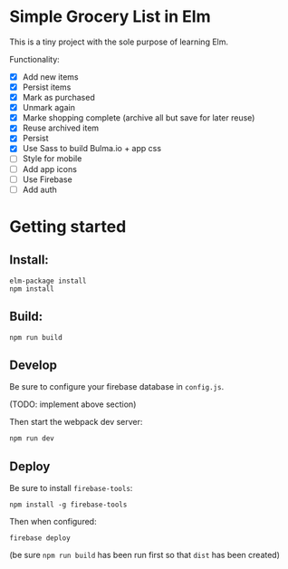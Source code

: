 # Simple Grocery List in Elm

This is a tiny project with the sole purpose of learning Elm.

Functionality:

- [X] Add new items
- [X] Persist items
- [X] Mark as purchased 
- [X] Unmark again
- [X] Marke shopping complete (archive all but save for later reuse)
- [X] Reuse archived item
- [X] Persist 
- [X] Use Sass to build Bulma.io + app css
- [ ] Style for mobile
- [ ] Add app icons
- [ ] Use Firebase
- [ ] Add auth

# Getting started

## Install:

    elm-package install
    npm install

## Build:

    npm run build

## Develop

Be sure to configure your firebase database in `config.js`.

(TODO: implement above section)

Then start the webpack dev server:

    npm run dev

## Deploy

Be sure to install `firebase-tools`:

    npm install -g firebase-tools

Then when configured:

    firebase deploy

(be sure `npm run build` has been run first so that `dist` has been created)
